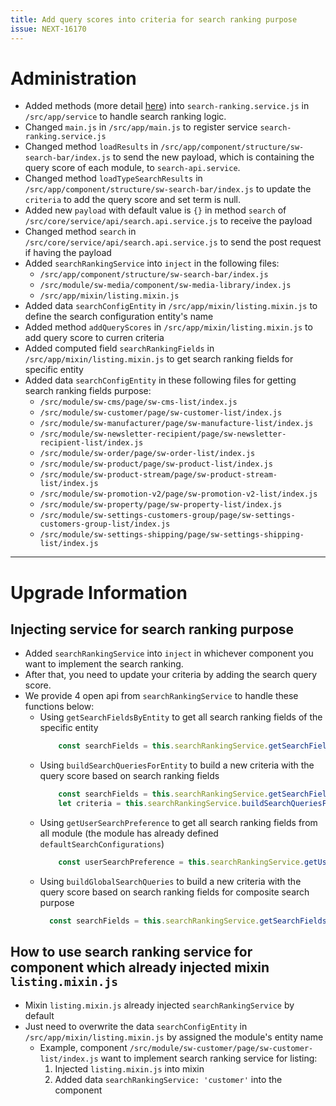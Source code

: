 ```yaml
---
title: Add query scores into criteria for search ranking purpose
issue: NEXT-16170
---
```

# Administration
* Added methods (more detail [here](#injecting-service-for-search-ranking-purpose)) into `search-ranking.service.js` in `/src/app/service` to handle search ranking logic.
* Changed `main.js` in `/src/app/main.js` to register service `search-ranking.service.js`
* Changed method `loadResults` in `/src/app/component/structure/sw-search-bar/index.js` to send the new payload, which is containing the query score of each module, to `search-api.service`.
* Changed method `loadTypeSearchResults` in `/src/app/component/structure/sw-search-bar/index.js` to update the `criteria` to add the query score and set term is null.
* Added new `payload` with default value is `{}` in method `search` of `/src/core/service/api/search.api.service.js` to receive the payload
* Changed method `search` in `/src/core/service/api/search.api.service.js` to send the post request if having the payload
* Added `searchRankingService` into `inject` in the following files:
    * `/src/app/component/structure/sw-search-bar/index.js`
    * `/src/module/sw-media/component/sw-media-library/index.js`
    * `/src/app/mixin/listing.mixin.js`
* Added data `searchConfigEntity` in `/src/app/mixin/listing.mixin.js` to define the search configuration entity's name
* Added method `addQueryScores` in `/src/app/mixin/listing.mixin.js` to add query score to curren criteria
* Added computed field `searchRankingFields` in `/src/app/mixin/listing.mixin.js` to get search ranking fields for specific entity
* Added data `searchConfigEntity` in these following files for getting search ranking fields purpose:
    * `/src/module/sw-cms/page/sw-cms-list/index.js`
    * `/src/module/sw-customer/page/sw-customer-list/index.js`
    * `/src/module/sw-manufacturer/page/sw-manufacture-list/index.js`
    * `/src/module/sw-newsletter-recipient/page/sw-newsletter-recipient-list/index.js`
    * `/src/module/sw-order/page/sw-order-list/index.js`
    * `/src/module/sw-product/page/sw-product-list/index.js`
    * `/src/module/sw-product-stream/page/sw-product-stream-list/index.js`
    * `/src/module/sw-promotion-v2/page/sw-promotion-v2-list/index.js`
    * `/src/module/sw-property/page/sw-property-list/index.js`
    * `/src/module/sw-settings-customers-group/page/sw-settings-customers-group-list/index.js`
    * `/src/module/sw-settings-shipping/page/sw-settings-shipping-list/index.js`
___
# Upgrade Information
## Injecting service for search ranking purpose
* Added `searchRankingService` into `inject` in whichever component you want to implement the search ranking.
* After that, you need to update your criteria by adding the search query score.
* We provide 4 open api from `searchRankingService` to handle these functions below:
    * Using `getSearchFieldsByEntity` to get all search ranking fields of the specific entity
        ```javascript
            const searchFields = this.searchRankingService.getSearchFieldsByEntity('product');
        ```
    * Using `buildSearchQueriesForEntity` to build a new criteria with the query score based on search ranking fields
        ```javascript
            const searchFields = this.searchRankingService.getSearchFieldsByEntity('product');
            let criteria = this.searchRankingService.buildSearchQueriesForEntity(searchFields, searchTerm, criteria);
        ```
    * Using `getUserSearchPreference` to get all search ranking fields from all module (the module has already defined `defaultSearchConfigurations`)
        ```javascript
            const userSearchPreference = this.searchRankingService.getUserSearchPreference();
        ```
    * Using `buildGlobalSearchQueries` to build a new criteria with the query score based on search ranking fields for composite search purpose
        ```javascript
          const searchFields = this.searchRankingService.getSearchFieldsByEntity('product');
        ```
## How to use search ranking service for component which already injected mixin `listing.mixin.js`
* Mixin `listing.mixin.js` already injected `searchRankingService` by default
* Just need to overwrite the data `searchConfigEntity` in `/src/app/mixin/listing.mixin.js` by assigned the module's entity name
    * Example, component `/src/module/sw-customer/page/sw-customer-list/index.js` want to implement search ranking service for listing:
        1. Injected `listing.mixin.js` into mixin
        2. Added data `searchRankingService: 'customer'` into the component
